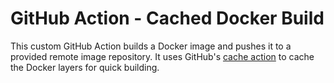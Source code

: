 # GitHub Action - Cached Docker Build

This custom GitHub Action builds a Docker image and pushes it to a provided remote image repository. It uses GitHub's [cache action](https://github.com/actions/cache) to cache the Docker layers for quick building.
